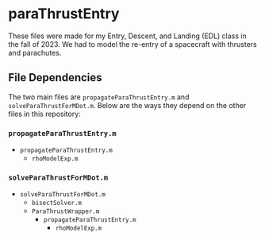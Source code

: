 # paraThrustEntry
These files were made for my Entry, Descent, and Landing (EDL) class in the fall of 2023. We had to model the re-entry of a spacecraft with thrusters and parachutes.

## File Dependencies
The two main files are `propagateParaThrustEntry.m` and `solveParaThrustForMDot.m`. Below are the ways they depend on the other files in this repository:

### `propagateParaThrustEntry.m`
- `propagateParaThrustEntry.m`
	- `rhoModelExp.m`

### `solveParaThrustForMDot.m`
- `solveParaThrustForMDot.m`
	- `bisectSolver.m`
	- `ParaThrustWrapper.m`
		- `propagateParaThrustEntry.m`
			- `rhoModelExp.m`
